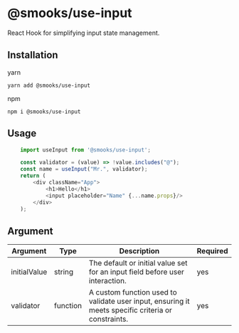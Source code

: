 # @smooks/use-input

React Hook for simplifying input state management.

## Installation

yarn

``` yarn add @smooks/use-input ```

npm

``` npm i @smooks/use-input ```

## Usage

```js
    import useInput from '@smooks/use-input';

    const validator = (value) => !value.includes("@");
    const name = useInput("Mr.", validator);
    return (
        <div className="App">
            <h1>Hello</h1>
            <input placeholder="Name" {...name.props}/>
        </div>
    );
```

## Argument

| Argument | Type | Description | Required |
| -------- | -------- | -------- | -------- |
| initialValue | string | The default or initial value set for an input field before user interaction. | yes |
| validator | function |  A custom function used to validate user input, ensuring it meets specific criteria or constraints. | yes |